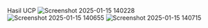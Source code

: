 
Hasil UCP
![Screenshot 2025-01-15 140228](https://github.com/user-attachments/assets/55e78b27-e088-4368-878b-1e747880c617)
![Screenshot 2025-01-15 140655](https://github.com/user-attachments/assets/849c7ceb-042b-4f2b-9201-0334ab224541)
![Screenshot 2025-01-15 140715](https://github.com/user-attachments/assets/2cd9a18d-0ac4-4fbf-b439-c521df805f8e)
